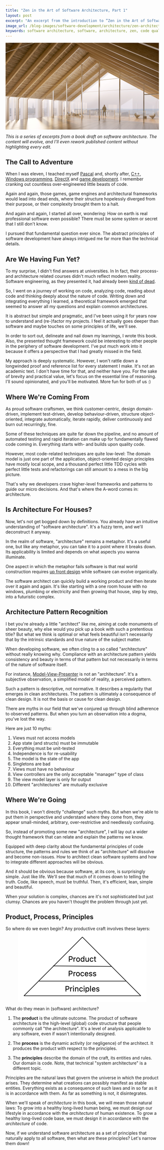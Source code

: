 ```yaml
---
title: "Zen in the Art of Software Architecture, Part 1"
layout: post
excerpt: "An excerpt from the introduction to ”Zen in the Art of Software Architecture”, a book I'm writing. Get a feel for tone and content. Much more will come."
image_url: /blog-images/software-development/architecture/zen-architecture.jpg
keywords: software architecture, software, architecture, zen, code quality, software quality, book, software development, architecture pattern, design pattern
---
```


<img style="margin-left:auto;margin-right:auto;display:block;"
    src="/blog-images/software-development/architecture/zen-architecture.jpg"
    title="{{ page.title }}"
    alt="{{ page.title }}. {{ page.keywords }}"
    class="ft-shadow">
    
<i>This is a series of excerpts from a book draft on software architecture. The content will evolve, and I'll even rework published content without highlighting every edit.</i>

## The Call to Adventure

When I was eleven, I teached myself [Pascal](https://en.wikipedia.org/wiki/Pascal_(programming_language)) and, shortly after, [C++](https://en.wikipedia.org/wiki/C%2B%2B), [Windows programming](https://www.goodreads.com/book/show/420643.Programming_Windows), [DirectX](https://en.wikipedia.org/wiki/DirectX) and [game development](https://www.goodreads.com/book/show/2340474.Tricks_of_the_Game_Programming_Gurus). I remember cranking out countless over-engineered little beasts of code.

Again and again, those games, game engines and architectural frameworks would lead into dead ends, where  their structure hopelessly diverged from their purpose, or their complexity brought them to a halt.

And again and again, I started all over, wondering: How on earth is real professional software even possible? There must be some system or secret that I still don't know.

I pursued that fundamental question ever since. The abstract principles of software development have always intrigued me far more than the technical details.
 
## Are We Having Fun Yet?
 
To my surprise, I didn't find answers at universities. In In fact, their process- and architecture related courses didn't much reflect modern reality. Software engineering, as they presented it, had already been [kind of dead](https://www.computer.org/cms/Computer.org/ComputingNow/homepage/2009/0709/rW_SO_Viewpoints.pdf).

So, I went on a journey of working on code, analyzing code, reading about code and thinking deeply about the nature of code. Writing down and integrating everything I learned, a theoretical framework emerged that seemed to answer all my questions and explain common architectures.

It is abstract but simple and pragmatic, and I've been using it for years now to understand and (re-)factor my projects. I feel it actually goes deeper than software and maybe touches on some principles of life, we'll see.

In order to sort out, delineate and nail down my learnings, I wrote this book. Also, the presented thought framework could be interesting to other people in the periphery of software development. I've put much work into it because it offers a perspective that I had greatly missed in the field.

My approach is deeply systematic. However, I won't rattle down a longwinded proof and reference list for every statement I make. It's not an academic text. I don't have time for that, and neither have you. For the sake of brevity and practical value, let's focus on the essential line of reasoning. I'll sound opinionated, and you'll be motivated. More fun for both of us :)

## Where We're Coming From

As proud software craftsmen, we think customer-centric, design domain-driven, implement test-driven, develop behaviour-driven, structure object-oriented, integrate automatically, iterate rapidly, deliver continuously and burn out recurringly, fine.

Some of these techniques are quite far down the pipeline, and no amount of automated testing and rapid iteration can make up for fundamentally flawed code coming in. Everything starts with- and builds upon quality code.

However, most code-related techniques are quite low-level: The domain model is just one part of the application, object-oriented design principles have mostly local scope, and a thousand perfect little TDD cycles with perfect little tests and refactorings can still amount to a mess in the big picture.

That's why we developers crave higher-level frameworks and patterns to guide our micro decisions. And that's where the A-word comes in: architecture.

## Is Architecture For Houses? 

Now, let's not get bogged down by definitions. You already have an intuitive understanding of "software architecture". It's a fuzzy term, and we'll deconstruct it anyway.

In the realm of software, "architecture" remains a metaphor. It's a useful one, but like any metaphor, you can take it to a point where it breaks down. Its applicability is limited and depends on what aspects you wanna illuminate. 

One aspect in which the metaphor fails software is that real world construction requires [up front design](https://en.wikipedia.org/wiki/Big_Design_Up_Front) while software can evolve organically.

The software architect can quickly build a working product and then iterate over it again and again. It's like starting with a one room house with no windows, plumbing or electricity and then growing that house, step by step, into a futuristic complex.

## Architecture Pattern Recognition

I bet you're already a little "architect" like me, aiming at code monuments of sheer beauty, why else would you pick up a book with such a pretentious title? But what we think is optimal or what feels beautiful isn't necessarily that by the intrinsic standards and true nature of the subject matter.

When developing software, we often cling to a so called "architecture" without really knowing why. Compliance with an architecture pattern yields consistency and beauty in terms of that pattern but not necessarily in terms of the nature of software itself.

For instance, [Model-View-Presenter](https://en.wikipedia.org/wiki/Model–view–presenter) is not an "architecture". It's a subjective observation, a simplified model of reality, a perceived pattern.

Such a pattern is descriptive, not normative. It describes a regularity that emerges in clean architectures. The pattern is ultimately a consequence of clean design. It is not the basis or cause for clean design.

There are myths in our field that we've conjured up through blind adherence to observed patterns. But when you turn an observation into a dogma, you've lost the way.

Here are just 10 myths:

1. Views must not access models
2. App state (and structs) must be immutable
3. Everything must be unit-tested
4. Independence is for re-usability
5. The model is the state of the app
6. Singletons are bad
7. Views must have no behaviour
8. View controllers are the only acceptable "manager" type of class
9. The view model layer is only for output
10. Different "architectures" are mutually exclusive

<p></p>

## Where We're Going

In this book, I won't directly "challenge" such myths. But when we're able to put them in perspective and understand where they come from, they appear small-minded, arbitrary, over-restrictive and needlessly confusing.

So, instead of promoting some new "architecture", I will lay out a wider thought framework that can relate and explain the patterns we know.

Equipped with deep clarity about the fundamental principles of code structure, the patterns and rules we think of as "architecture" will dissolve and become non-issues. How to architect clean software systems and how to integrate different approaches will be obvious.

And it should be obvious because software, at its core, is surprisingly simple. Just like life. We'll see that much of it comes down to telling the truth. Code, like speech, must be truthful. Then, it's efficient, lean, simple and beautiful.

When your solution is complex, chances are it's not sophisticated but just clumsy. Chances are you haven't thought the problem through just yet.

## Product, Process, Principles

So where do we even begin? Any productive craft involves these layers:
<img style="margin-left:auto;margin-right:auto;display:block;max-width:423px"
src="/blog-images/software-development/architecture/three-Ps.png"
title="{{ page.title }}"
alt="{{ page.title }}. {{ page.keywords }}">

What do they mean in (software) architecture?

1. The **product** is the ultimate outcome. The product of software architecture is the high-level (global) code structure that people commonly call "the architecture". It's a level of analysis applicable to any software, even if wasn't intentionally designed.

2. The **process** is the dynamic activity (or negligence) of the architect. It produces the product with respect to the principles.

3. The **principles** describe the domain of the craft, its entities and rules. Our domain is code. Note, that technical "system architecture" is a different topic.

Principles are the natural laws that govern the universe in which the product arises. They determine what creations can possibly manifest as stable entities. Everything exists as a consequence of such laws and in so far as it is in accordance with them. As far as something is not, it disintegrates.

When we'll speak of *architecture* in this book, we will mean those natural laws: To grow into a healthy long-lived human being, we must design our lifestyle in accordance with the *architecture* of  human existence. To grow a healthy long-lived code base, we must design it in accordance with the *architecture* of code.

Now, if we understand software architecture as a set of principles that naturally apply to all software, then what are these principles? Let's narrow them down!
